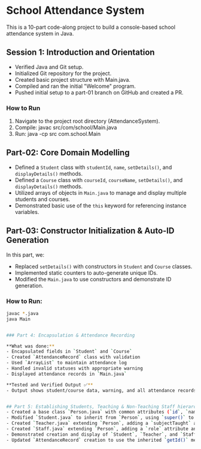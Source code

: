 # School Attendance System
This is a 10-part code-along project to build a console-based school attendance system in Java.

## Session 1: Introduction and Orientation
- Verified Java and Git setup.
- Initialized Git repository for the project.
- Created basic project structure with Main.java.
- Compiled and ran the initial "Welcome" program.
- Pushed initial setup to a part-01 branch on GitHub and created a PR.

### How to Run
1. Navigate to the project root directory (AttendanceSystem).
2. Compile: javac src/com/school/Main.java
3. Run: java -cp src com.school.Main


## Part-02: Core Domain Modelling

- Defined a `Student` class with `studentId`, `name`, `setDetails()`, and `displayDetails()` methods.
- Defined a `Course` class with `courseId`, `courseName`, `setDetails()`, and `displayDetails()` methods.
- Utilized arrays of objects in `Main.java` to manage and display multiple students and courses.
- Demonstrated basic use of the `this` keyword for referencing instance variables.


## Part-03: Constructor Initialization & Auto-ID Generation

In this part, we:
- Replaced `setDetails()` with constructors in `Student` and `Course` classes.
- Implemented static counters to auto-generate unique IDs.
- Modified the `Main.java` to use constructors and demonstrate ID generation.

### How to Run:
```bash
javac *.java
java Main


### Part 4: Encapsulation & Attendance Recording

**What was done:**
- Encapsulated fields in `Student` and `Course`
- Created `AttendanceRecord` class with validation
- Used `ArrayList` to maintain attendance log
- Handled invalid statuses with appropriate warning
- Displayed attendance records in `Main.java`

**Tested and Verified Output ✅**
- Output shows student/course data, warning, and all attendance records


## Part 5: Establishing Students, Teaching & Non-Teaching Staff hierarchy
- Created a base class `Person.java` with common attributes (`id`, `name`), a universal auto-ID generator, and a `displayDetails()` method.
- Modified `Student.java` to inherit from `Person`, using `super()` to call the parent constructor and overriding `displayDetails()` to add student-specific info (e.g., grade level).
- Created `Teacher.java` extending `Person`, adding a `subjectTaught` attribute and its own `displayDetails()`.
- Created `Staff.java` extending `Person`, adding a `role` attribute and its own `displayDetails()`.
- Demonstrated creation and display of `Student`, `Teacher`, and `Staff` objects in `Main.java`.
- Updated `AttendanceRecord` creation to use the inherited `getId()` method.


